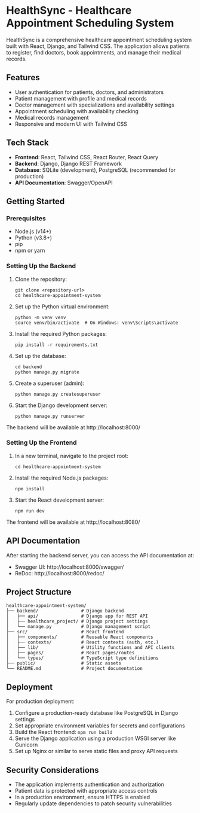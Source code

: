 
# HealthSync - Healthcare Appointment Scheduling System

HealthSync is a comprehensive healthcare appointment scheduling system built with React, Django, and Tailwind CSS. The application allows patients to register, find doctors, book appointments, and manage their medical records.

## Features

- User authentication for patients, doctors, and administrators
- Patient management with profile and medical records
- Doctor management with specializations and availability settings
- Appointment scheduling with availability checking
- Medical records management
- Responsive and modern UI with Tailwind CSS

## Tech Stack

- **Frontend**: React, Tailwind CSS, React Router, React Query
- **Backend**: Django, Django REST Framework
- **Database**: SQLite (development), PostgreSQL (recommended for production)
- **API Documentation**: Swagger/OpenAPI

## Getting Started

### Prerequisites

- Node.js (v14+)
- Python (v3.8+)
- pip
- npm or yarn

### Setting Up the Backend

1. Clone the repository:
   ```
   git clone <repository-url>
   cd healthcare-appointment-system
   ```

2. Set up the Python virtual environment:
   ```
   python -m venv venv
   source venv/bin/activate  # On Windows: venv\Scripts\activate
   ```

3. Install the required Python packages:
   ```
   pip install -r requirements.txt
   ```

4. Set up the database:
   ```
   cd backend
   python manage.py migrate
   ```

5. Create a superuser (admin):
   ```
   python manage.py createsuperuser
   ```

6. Start the Django development server:
   ```
   python manage.py runserver
   ```

The backend will be available at http://localhost:8000/

### Setting Up the Frontend

1. In a new terminal, navigate to the project root:
   ```
   cd healthcare-appointment-system
   ```

2. Install the required Node.js packages:
   ```
   npm install
   ```

3. Start the React development server:
   ```
   npm run dev
   ```

The frontend will be available at http://localhost:8080/

## API Documentation

After starting the backend server, you can access the API documentation at:
- Swagger UI: http://localhost:8000/swagger/
- ReDoc: http://localhost:8000/redoc/

## Project Structure

```
healthcare-appointment-system/
├── backend/                # Django backend
│   ├── api/                # Django app for REST API
│   ├── healthcare_project/ # Django project settings
│   └── manage.py           # Django management script
├── src/                    # React frontend
│   ├── components/         # Reusable React components
│   ├── contexts/           # React contexts (auth, etc.)
│   ├── lib/                # Utility functions and API clients
│   ├── pages/              # React pages/routes
│   └── types/              # TypeScript type definitions
├── public/                 # Static assets
└── README.md               # Project documentation
```

## Deployment

For production deployment:

1. Configure a production-ready database like PostgreSQL in Django settings
2. Set appropriate environment variables for secrets and configurations
3. Build the React frontend: `npm run build`
4. Serve the Django application using a production WSGI server like Gunicorn
5. Set up Nginx or similar to serve static files and proxy API requests

## Security Considerations

- The application implements authentication and authorization
- Patient data is protected with appropriate access controls
- In a production environment, ensure HTTPS is enabled
- Regularly update dependencies to patch security vulnerabilities
